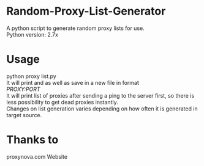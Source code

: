 # Random-Proxy-List-Generator
A python script to generate random proxy lists for use.<br>Python version: 2.7x
# Usage
python proxy list.py<br>
It will print and as well as save in a new file in format<br>
<i>PROXY:PORT</i><br>
It will print list of proxies after sending a ping to the server first, so there is less possibility to get dead proxies instantly.<br>Changes on list generation varies depending on how often it is generated in target source.
<br>
# Thanks to
proxynova.com Website
